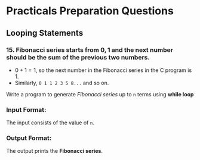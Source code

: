 # Practicals Preparation Questions
## **Looping Statements**

### $15.$ Fibonacci series starts from $0,1$ and the next number should be the sum of the previous two numbers.

  - $0+1=1$, so the next number in the Fibonacci series in the C program is 1.
  - Similarly, `0 1 1 2 3 5 8...` and so on.

Write a program to generate *Fibonacci series* up to `n` terms using **while loop**

### **Input Format:**
The input consists of the value of `n`.

### **Output Format:**
The output prints the **Fibonacci series**.
